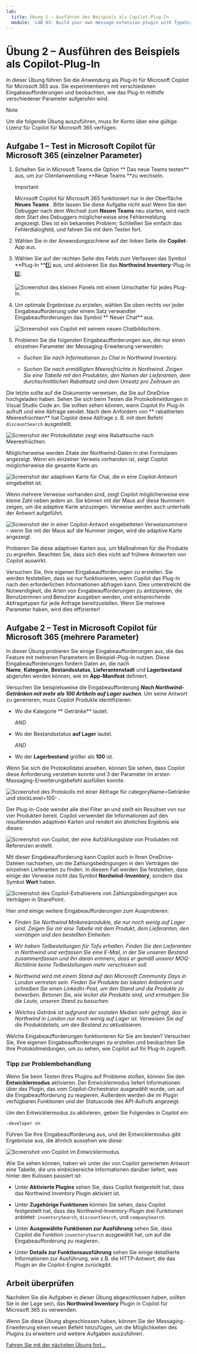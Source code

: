 ```yaml
---
lab:
  title: Übung 2 – Ausführen des Beispiels als Copilot-Plug-In
  module: 'LAB 03: Build your own message extension plugin with TypeScript (TS) for Microsoft Copilot'
---
```


# Übung 2 – Ausführen des Beispiels als Copilot-Plug-In

In dieser Übung führen Sie die Anwendung als Plug-In für Microsoft Copilot für Microsoft 365 aus. Sie experimentieren mit verschiedenen Eingabeaufforderungen und beobachten, wie das Plug-In mithilfe verschiedener Parameter aufgerufen wird.

> [!NOTE]  
> Um die folgende Übung auszuführen, muss Ihr Konto über eine gültige Lizenz für Copilot für Microsoft 365 verfügen.

## Aufgabe 1 – Test in Microsoft Copilot für Microsoft 365 (einzelner Parameter)

1. Schalten Sie in Microsoft Teams die Option ** Das neue Teams testen** aus, um zur Clientanwendung **Neue Teams **zu wechseln.

    > [!IMPORTANT]
    > Microsoft Copilot für Microsoft 365 funktioniert nur in der Oberfläche **Neues Teams** . Bitte lassen Sie diese Aufgabe nicht aus! Wenn Sie den Debugger nach dem Wechsel zum **Neuen Teams** neu starten, wird nach dem Start des Debuggers möglicherweise eine Fehlermeldung angezeigt. Dies ist ein bekanntes Problem; Schließen Sie einfach das Fehlerdialogfeld, und fahren Sie mit dem Testen fort.

1. Wählen Sie in der Anwendungsschiene auf der linken Seite die **Copilot**-App aus.

1. Wählen Sie auf der rechten Seite des Felds zum Verfassen das Symbol **Plug-In **1️⃣ aus, und aktivieren Sie das **Northwind Inventory**-Plug-In 2️⃣.

    ![Screenshot des kleinen Panels mit einem Umschalter für jedes Plug-In.](../media/3-02-plugin-panel.png)

1. Um optimale Ergebnisse zu erzielen, wählen Sie oben rechts vor jeder Eingabeaufforderung oder einem Satz verwandter Eingabeaufforderungen das Symbol ** Neuer Chat** aus.

    ![Screenshot von Copilot mit seinem neuen Chatbildschirm.](../media/3-01-new-chat.png)

1. Probieren Sie die folgenden Eingabeaufforderungen aus, die nur einen einzelnen Parameter der Messaging-Erweiterung verwenden:

    - _Suchen Sie nach Informationen zu Chai in Northwind Inventory._

    - _Suchen Sie nach ermäßigten Meeresfrüchte in Northwind. Zeigen Sie eine Tabelle mit den Produkten, den Namen der Lieferanten, dem durchschnittlichen Rabattsatz und dem Umsatz pro Zeitraum an._

Die letzte sollte auf die Dokumente verweisen, die Sie auf OneDrive hochgeladen haben. Sehen Sie sich beim Testen die Protokollmeldungen in Visual Studio Code an. Sie sollten sehen können, wann Copilot Ihr Plug-In aufruft und eine Abfrage sendet. Nach dem Anfordern von ** rabattierten Meeresfrüchten** hat Copilot diese Abfrage z. B. mit dem Befehl `discountSearch`  ausgestellt.

![Screenshot der Protokolldatei zeigt eine Rabattsuche nach Meeresfrüchten.](../media/3-02-a-query-log-1.png)

Möglicherweise werden Zitate der Northwind-Daten in drei Formularen angezeigt. Wenn ein einzelner Verweis vorhanden ist, zeigt Copilot möglicherweise die gesamte Karte an.

![Screenshot der adaptiven Karte für Chai, die in eine Copilot-Antwort eingebettet ist.](../media/3-03-a-response-on-chai.png)

Wenn mehrere Verweise vorhanden sind, zeigt Copilot möglicherweise eine kleine Zahl neben jedem an. Sie können mit der Maus auf diese Nummern zeigen, um die adaptive Karte anzuzeigen. Verweise werden auch unterhalb der Antwort aufgeführt.

![Screenshot der in einer Copilot-Antwort eingebetteten Verweisnummern – wenn Sie mit der Maus auf die Nummer zeigen, wird die adaptive Karte angezeigt.](../media/3-03-response-on-chai.png)

Probieren Sie diese adaptiven Karten aus, um Maßnahmen für die Produkte zu ergreifen. Beachten Sie, dass sich dies nicht auf frühere Antworten von Copilot auswirkt.

Versuchen Sie, Ihre eigenen Eingabeaufforderungen zu erstellen. Sie werden feststellen, dass sie nur funktionieren, wenn Copilot das Plug-In nach den erforderlichen Informationen abfragen kann. Dies unterstreicht die Notwendigkeit, die Arten von Eingabeaufforderungen zu antizipieren, die Benutzerinnen und Benutzer ausgeben werden, und entsprechende Abfragetypen für jede Anfrage bereitzustellen. Wenn Sie mehrere Parameter haben, wird dies effizienter!

## Aufgabe 2 – Test in Microsoft Copilot für Microsoft 365 (mehrere Parameter)

In dieser Übung probieren Sie einige Eingabeaufforderungen aus, die das Feature mit mehreren Parametern im Beispiel-Plug-In nutzen. Diese Eingabeaufforderungen fordern Daten an, die nach **Name**, **Kategorie**, **Bestandsstatus**, **Lieferantenstadt** und **Lagerbestand** abgerufen werden können, wie im **App-Manifest** definiert.

Versuchen Sie beispielsweise die Eingabeaufforderung **_Nach Northwind-Getränken mit mehr als 100 Artikeln auf Lager suchen_**. Um seine Antwort zu generieren, muss Copilot Produkte identifizieren:

- Wo die Kategorie ** Getränke** lautet.
  
  _AND_

- Wo der Bestandsstatus **auf Lager** lautet.

  _AND_

- Wo der **Lagerbestand** größer als **100** ist.

Wenn Sie sich die Protokolldatei ansehen, können Sie sehen, dass Copilot diese Anforderung verstehen konnte und 3 der Parameter im ersten Massaging-Erweiterungsbefehl ausfüllen konnte.

![Screenshot des Protokolls mit einer Abfrage für categoryName=Getränke und stockLevel=100- .](../media/3-06-find-northwind-beverages-with-more-than-100.png)

Der Plug-In-Code wendet alle drei Filter an und stellt ein Resultset von nur vier Produkten bereit. Copilot verwendet die Informationen auf den resultierenden adaptiven Karten und rendert ein ähnliches Ergebnis wie dieses:

![Screenshot von Copilot, der eine Aufzählungsliste von Produkten mit Referenzen erstellt.](../media/3-06-b-find-northwind-beverages-with-more-than-100.png)

Mit dieser Eingabeaufforderung kann Copilot auch in Ihren OneDrive-Dateien nachsehen, um die Zahlungsbedingungen in den Verträgen der einzelnen Lieferanten zu finden. In diesem Fall werden Sie feststellen, dass einige der Verweise nicht das Symbol **Nordwind-Inventory**, sondern das Symbol **Wort** haben.

![Screenshot des Copilot-Extrahierens von Zahlungsbedingungen aus Verträgen in SharePoint.](../media/3-06-c-payment-terms.png)

Hier sind einige weitere Eingabeaufforderungen zum Ausprobieren:

- _Finden Sie Northwind Molkereiprodukte, die nur noch wenig auf Lager sind. Zeigen Sie mir eine Tabelle mit dem Produkt, dem Lieferanten, den vorrätigen und den bestellten Einheiten._

- _Wir haben Teilbestellungen für Tofu erhalten. Finden Sie den Lieferanten in Northwind und verfassen Sie eine E-Mail, in der Sie unseren Bestand zusammenfassen und ihn daran erinnern, dass er gemäß unserer MOQ-Richtlinie keine Teilbestellungen mehr verschicken soll._

- _Northwind wird mit einem Stand auf den Microsoft Community Days in London vertreten sein. Finden Sie Produkte bei lokalen Anbietern und schreiben Sie einen LinkedIn-Post, um den Stand und die Produkte zu bewerben. Betonen Sie, wie lecker die Produkte sind, und ermutigen Sie die Leute, unseren Stand zu besuchen._

- _Welches Getränk ist aufgrund der sozialen Medien sehr gefragt, das in Northwind in London nur noch wenig auf Lager ist. Verweisen Sie auf die Produktdetails, um den Bestand zu aktualisieren._

Welche Eingabeaufforderungen funktionieren für Sie am besten? Versuchen Sie, Ihre eigenen Eingabeaufforderungen zu erstellen und beobachten Sie Ihre Protokollmeldungen, um zu sehen, wie Copilot auf Ihr Plug-In zugreift.

### Tipp zur Problembehandlung

Wenn Sie beim Testen Ihres Plugins auf Probleme stoßen, können Sie den **Entwicklermodus** aktivieren. Der Entwicklermodus liefert Informationen über das Plugin, das vom Copilot-Orchestrator ausgewählt wurde, um auf die Eingabeaufforderung zu reagieren. Außerdem werden die im Plugin verfügbaren Funktionen und der Statuscode des API-Aufrufs angezeigt.

Um den Entwicklermodus zu aktivieren, geben Sie Folgendes in Copilot ein:

```console
-developer on
```

Führen Sie Ihre Eingabeaufforderung aus, und der Entwicklermodus gibt Ergebnisse aus, die ähnlich aussehen wie diese: 

![Screenshot von Copilot im Entwicklermodus.](../media/3-03-b-developer-mode.png)

Wie Sie sehen können, haben wir unter der von Copilot generierten Antwort eine Tabelle, die uns einblickereiche Informationen darüber liefert, was hinter den Kulissen passiert ist:

- Unter **Aktivierte Plugins** sehen Sie, dass Copilot festgestellt hat, dass das Northwind Inventory Plugin aktiviert ist.

- Unter **Zugehörige Funktionen** können Sie sehen, dass Copilot festgestellt hat, dass das Northwind-Inventory-Plugin drei Funktionen anbietet: `inventorySearch`, `discountSearch`, und `companySearch`.

- Unter **Ausgewählte Funktionen zur Ausführung** sehen Sie, dass Copilot die Funktion `inventorySearch` ausgewählt hat, um auf die Eingabeaufforderung zu reagieren.

- Unter **Details zur Funktionsausführung** sehen Sie einige detaillierte Informationen zur Ausführung, wie z.B. die HTTP-Antwort, die das Plugin an die Copilot-Engine zurückgibt.

## Arbeit überprüfen

Nachdem Sie die Aufgaben in dieser Übung abgeschlossen haben, sollten Sie in der Lage sein, das **Northwind Inventory** Plugin in Copilot für Microsoft 365 zu verwenden. 

Wenn Sie diese Übung abgeschlossen haben, können Sie der Messaging-Erweiterung einen neuen Befehl hinzufügen, um die Möglichkeiten des Plugins zu erweitern und weitere Aufgaben auszuführen. 

[Fahren Sie mit der nächsten Übung fort...](./5-exercise-3-add-new-command.md)
